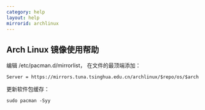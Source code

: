 ```yaml
---
category: help
layout: help
mirrorid: archlinux
---
```


## Arch Linux 镜像使用帮助

编辑 /etc/pacman.d/mirrorlist， 在文件的最顶端添加：
```
Server = https://mirrors.tuna.tsinghua.edu.cn/archlinux/$repo/os/$arch
```

更新软件包缓存：
```
sudo pacman -Syy
```
